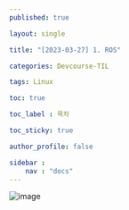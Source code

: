 ```yaml
---
published: true

layout: single

title: "[2023-03-27] 1. ROS"

categories: Devcourse-TIL

tags: Linux

toc: true

toc_label : 목차

toc_sticky: true

author_profile: false

sidebar :
    nav : "docs"
---
```


![image](https://tknika.eus/wp-content/uploads/2022/10/ros.png)